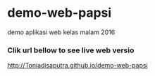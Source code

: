 # demo-web-papsi
demo aplikasi web kelas malam 2016



### Clik url bellow to see live web versio
http://Toniadisaputra.github.io/demo-web-papsi
